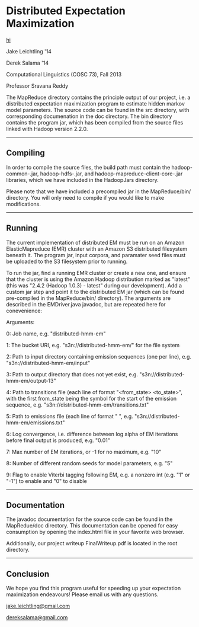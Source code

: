 Distributed Expectation Maximization
========================

<a href="www.google.com"> hi </a>

Jake Leichtling '14

Derek Salama '14

Computational Linguistics (COSC 73), Fall 2013

Professor Sravana Reddy

The MapReduce directory contains the principle output of our project, i.e. a distributed expectation maximization
program to estimate hidden markov model parameters. The source code can be found in the src directory, with corresponding
documenation in the doc directory. The bin directory contains the program jar, which has been compiled from the source
files linked with Hadoop version 2.2.0.

----------
Compiling
----------
In order to compile the source files, the build path must contain the hadoop-common-<version>.jar,
hadoop-hdfs-<version>.jar, and hadoop-mapreduce-client-core-<version>.jar libraries, which we have included in the
HadoopJars directory.

Please note that we have included a precompiled jar in the MapReduce/bin/ directory. You will only need to compile
if you would like to make modifications.

--------
Running
--------
The current implementation of distributed EM must be run on an Amazon ElasticMapreduce (EMR) cluster with an Amazon S3
distributed filesystem beneath it. The program jar, input corpora, and paramater seed files must be uploaded
to the S3 filesystem prior to running.

To run the jar, find a running EMR cluster or create a new one, and ensure that the cluster is using the Amazon Hadoop
distribution marked as "latest" (this was "2.4.2 (Hadoop 1.0.3) - latest" during our development). Add a custom jar
step and point it to the distributed EM jar (which can be found pre-compiled in the MapReduce/bin/ directory). 
The arguments are described in the EMDriver.java javadoc, but are repeated here for conevenience:

Arguments:

0: Job name, e.g. "distributed-hmm-em"

1: The bucket URI, e.g. "s3n://distributed-hmm-em/" for the file system

2: Path to input directory containing emission sequences (one per line), e.g. "s3n://distributed-hmm-em/input"

3: Path to output directory that does not yet exist, e.g. "s3n://distributed-hmm-em/output-13"

4: Path to transitions file (each line of format "<from_state> <to_state>", with the first from_state
being the symbol for the start of the emission sequence, e.g. "s3n://distributed-hmm-em/transitions.txt"
     
5: Path to emissions file (each line of format "<state> <token>", e.g. "s3n://distributed-hmm-em/emissions.txt"

6: Log convergence, i.e. difference between log alpha of EM iterations before final output is produced,
e.g. "0.01"

7: Max number of EM iterations, or -1 for no maximum, e.g. "10"

8: Number of different random seeds for model parameters, e.g. "5"

9: Flag to enable Viterbi tagging following EM, e.g. a nonzero int (e.g. "1" or "-1") to enable and "0" to disable

--------------
Documentation
--------------
The javadoc documentation for the source code can be found in the MapRedue/doc directory. This documentation can be
opened for easy consumption by opening the index.html file in your favorite web browser.

Additionally, our project writeup FinalWriteup.pdf is located in the root directory.

----------
Conclusion
----------
We hope you find this program useful for speeding up your expectation maximization endeavours! Please email us
with any questions.

jake.leichtling@gmail.com

dereksalama@gmail.com
